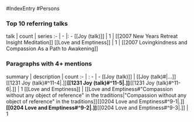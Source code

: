 #IndexEntry #Persons

### Top 10 referring talks
talk | count | series
:- | - |: -
[[Joy (talk)]] | 1 | [[2007 New Years Retreat Insight Meditation]]
[[Love and Emptiness]] | 1 | [[2007 Lovingkindness and Compassion As a Path to Awakening]]

### Paragraphs with 4+ mentions
summary | description | count
:- | : - | -
[[Joy (talk)]] | [[Joy (talk)#\|...]] [[1231 Joy (talk)#^11-4\|.]] **[[1231 Joy (talk)#^11-5\|.]]** [[1231 Joy (talk)#^11-6\|.]] | 1
[[Love and Emptiness]] | [[Love and Emptiness#"Compassion without any object of reference" in the traditions\|"Compassion without any object of reference" in the traditions]] [[0204 Love and Emptiness#^9-1\|.]] **[[0204 Love and Emptiness#^9-2\|.]]** [[0204 Love and Emptiness#^9-3\|.]] | 1

